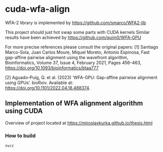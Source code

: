 # cuda-wfa-align

WFA-2 library is implemented by https://github.com/smarco/WFA2-lib


This project should just hot swap some parts with CUDA kernels 
Similar results have been achieved by https://github.com/quim0/WFA-GPU

For more precise references please consult the original papers:
[1] Santiago Marco-Sola, Juan Carlos Moure, Miquel Moreto, Antonio Espinosa, Fast gap-affine pairwise alignment using the wavefront algorithm, Bioinformatics, Volume 37, Issue 4, February 2021, Pages 456–463, https://doi.org/10.1093/bioinformatics/btaa777

[2] Aguado-Puig, Q. et al. (2023) ‘WFA-GPU: Gap-affine pairwise alignment using GPUs’. bioRxiv. Available at: https://doi.org/10.1101/2022.04.18.488374.

## Implementation of WFA alignment algorithm using CUDA 
Overview of project located at https://miroslavkurka.github.io/thesis.html

### How to build 

```
nvcc
```
